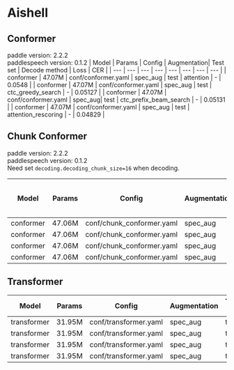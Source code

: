 # Aishell

## Conformer
paddle version: 2.2.2  
paddlespeech version: 0.1.2
| Model | Params | Config | Augmentation| Test set | Decode method | Loss | CER |
| --- | --- | --- | --- | --- | --- | --- | --- | 
| conformer | 47.07M  | conf/conformer.yaml | spec_aug | test | attention | - | 0.0548 |
| conformer | 47.07M  | conf/conformer.yaml | spec_aug | test | ctc_greedy_search | - | 0.05127 |
| conformer | 47.07M  | conf/conformer.yaml | spec_aug| test | ctc_prefix_beam_search | - | 0.05131 | 
| conformer | 47.07M  | conf/conformer.yaml | spec_aug | test | attention_rescoring | - | 0.04829 | 


## Chunk Conformer
paddle version: 2.2.2  
paddlespeech version: 0.1.2  
Need set `decoding.decoding_chunk_size=16` when decoding.

| Model | Params | Config | Augmentation| Test set | Decode method | Chunk Size & Left Chunks | Loss | CER |  
| --- | --- | --- | --- | --- | --- | --- | --- | --- |  
| conformer | 47.06M | conf/chunk_conformer.yaml | spec_aug | test | attention | 16, -1 | - | 0.0534 |  
| conformer | 47.06M | conf/chunk_conformer.yaml | spec_aug | test | ctc_greedy_search | 16, -1 | - | 0.0629 |  
| conformer | 47.06M | conf/chunk_conformer.yaml | spec_aug | test | ctc_prefix_beam_search | 16, -1 | - | 0.0629 |  
| conformer | 47.06M | conf/chunk_conformer.yaml | spec_aug | test | attention_rescoring | 16, -1 |  - | 0.0544 |  


## Transformer 

| Model | Params | Config | Augmentation| Test set | Decode method | Loss | CER |  
| --- | --- | --- | --- | --- | --- | --- | --- |  
| transformer | 31.95M  | conf/transformer.yaml | spec_aug | test | attention | 3.8103787302970886 | 0.056588 |  
| transformer | 31.95M  | conf/transformer.yaml | spec_aug | test | ctc_greedy_search | 3.8103787302970886 | 0.059932 |  
| transformer | 31.95M  | conf/transformer.yaml | spec_aug | test | ctc_prefix_beam_search | 3.8103787302970886 | 0.059989 |  
| transformer | 31.95M  | conf/transformer.yaml | spec_aug | test | attention_rescoring | 3.8103787302970886 | 0.052273 |  
